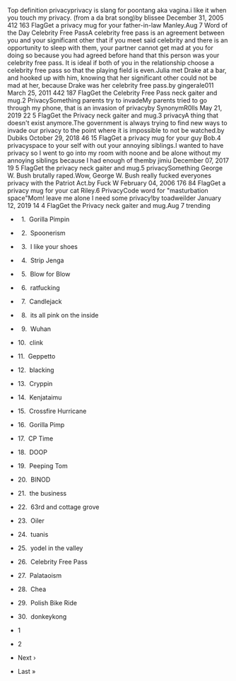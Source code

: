 Top definition privacyprivacy is slang for poontang aka vagina.i like it when you touch my privacy. (from a da brat song)by blissee December 31, 2005 412 163 FlagGet a privacy mug for your father-in-law Manley.Aug 7 Word of the Day Celebrity Free PassA celebrity free pass is an agreement between you and your significant other that if you meet said celebrity and there is an opportunity to sleep with them, your partner cannot get mad at you for doing so because you had agreed before hand that this person was your celebrity free pass. It is ideal if both of you in the relationship choose a celebrity free pass so that the playing field is even.Julia met Drake at a bar, and hooked up with him, knowing that her significant other could not be mad at her, because Drake was her celebrity free pass.by gingerale011 March 25, 2011 442 187 FlagGet the Celebrity Free Pass neck gaiter and mug.2 PrivacySomething parents try to invadeMy parents tried to go through my phone, that is an invasion of privacyby SynonymR0lls May 21, 2019 22 5 FlagGet the Privacy neck gaiter and mug.3 privacyA thing that doesn't exist anymore.The government is always trying to find new ways to invade our privacy to the point where it is impossible to not be watched.by Dubiks October 29, 2018 46 15 FlagGet a privacy mug for your guy Bob.4 privacyspace to your self with out your annoying siblings.I wanted to have privacy so I went to go into my room with noone and be alone without my annoying siblings because I had enough of themby jimiu December 07, 2017 19 5 FlagGet the privacy neck gaiter and mug.5 privacySomething George W. Bush brutally raped.Wow, George W. Bush really fucked everyones privacy with the Patriot Act.by Fuck W February 04, 2006 176 84 FlagGet a privacy mug for your cat Riley.6 PrivacyCode word for "masturbation space"Mom! leave me alone I need some privacy!by toadweilder January 12, 2019 14 4 FlagGet the Privacy neck gaiter and mug.Aug 7 trending

*     1.  Gorilla Pimpin
*     2.  Spoonerism
*     3.  I like your shoes
*     4.  Strip Jenga
*     5.  Blow for Blow
*     6.  ratfucking
*     7.  Candlejack
*     8.  its all pink on the inside
*     9.  Wuhan
*   10.  clink
*   11.  Geppetto
*   12.  blacking
*   13.  Cryppin
*   14.  Kenjataimu
*   15.  Crossfire Hurricane
*   16.  Gorilla Pimp
*   17.  CP Time
*   18.  DOOP
*   19.  Peeping Tom
*   20.  BINOD
*   21.  the business
*   22.  63rd and cottage grove
*   23.  Oiler
*   24.  tuanis
*   25.  yodel in the valley
*   26.  Celebrity Free Pass
*   27.  Palataoism
*   28.  Chea
*   29.  Polish Bike Ride
*   30.  donkeykong

*   1
*   2
*   Next ›
*   Last »